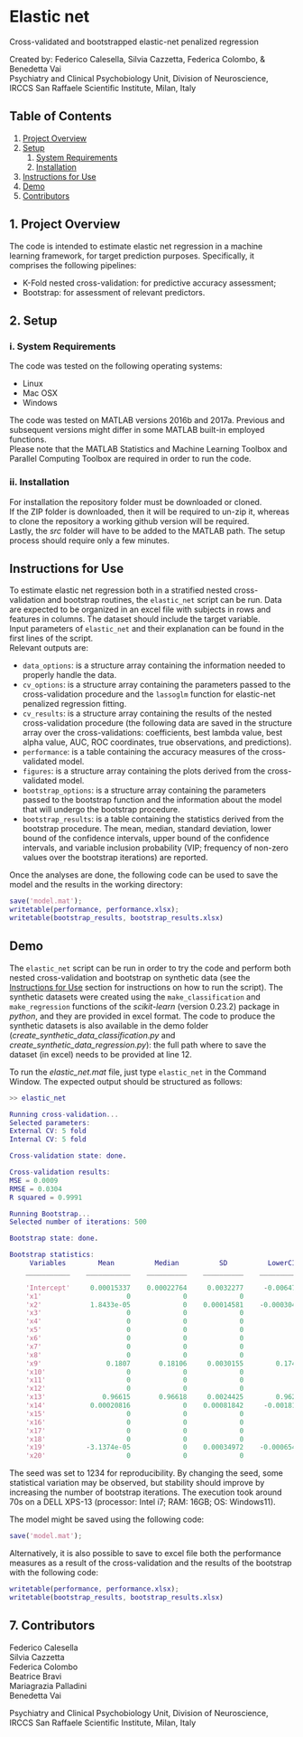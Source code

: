 # Elastic net
 Cross-validated and bootstrapped elastic-net penalized regression
 
 Created by: Federico Calesella, Silvia Cazzetta, Federica Colombo, & Benedetta Vai\
 Psychiatry and Clinical Psychobiology Unit, Division of Neuroscience, IRCCS San Raffaele Scientific Institute, Milan, Italy

## Table of Contents
1. [Project Overview](#Project_Overview)
2. [Setup](#Setup)
   1. [System Requirements](#System_Requirements)
   2. [Installation](#Installation)
5. [Instructions for Use](#Instructions_for_Use)
6. [Demo](#Demo)
7. [Contributors](#Contributors)

## 1. Project Overview <a name="Project_Overview"></a>
The code is intended to estimate elastic net regression in a machine learning framework, for target prediction purposes. Specifically, it comprises the following pipelines: 
- K-Fold nested cross-validation: for predictive accuracy assessment; 
- Bootstrap: for assessment of relevant predictors.

## 2. Setup <a name="Setup"></a>
### i. System Requirements <a name="System_Requirements"></a>
The code was tested on the following operating systems:
- Linux
- Mac OSX
- Windows

The code was tested on MATLAB versions 2016b and 2017a. Previous and subsequent versions might differ in some MATLAB built-in employed functions.\
Please note that the MATLAB Statistics and Machine Learning Toolbox and Parallel Computing Toolbox are required in order to run the code.

### ii. Installation <a name="Installation"></a>
For installation the repository folder must be downloaded or cloned.\
If the ZIP folder is downloaded, then it will be required to un-zip it, whereas to clone the repository a working github version will be required.  
Lastly, the *src* folder will have to be added to the MATLAB path. The setup process should require only a few minutes.

## Instructions for Use <a name="Instructions_for_Use"></a>
To estimate elastic net regression both in a stratified nested cross-validation and bootstrap routines, the ```elastic_net``` script can be run. Data are expected to be organized in an excel file with subjects in rows and features in columns. The dataset should include the target variable.\
Input parameters of ```elastic_net``` and their explanation can be found in the first lines of the script.\
Relevant outputs are:
- ```data_options```: is a structure array containing the information needed to properly handle the data.
- ```cv_options```: is a structure array containing the parameters passed to the cross-validation procedure and the ```lassoglm``` function for elastic-net penalized regression fitting.
- ```cv_results```: is a structure array containing the results of the nested cross-validation procedure (the following data are saved in the structure array over the cross-validations: coefficients, best lambda value, best alpha value, AUC, ROC coordinates, true observations, and predictions).
- ```performance```: is a table containing the accuracy measures of the cross-validated model.
- ```figures```: is a structure array containing the plots derived from the cross-validated model.
- ```bootstrap_options```: is a structure array containing the parameters passed to the bootstrap function and the information about the model that will undergo the bootstrap procedure.
- ```bootstrap_results```: is a table containing the statistics derived from the bootstrap procedure. The mean, median, standard deviation, lower bound of the confidence intervals, upper bound of the confidence intervals, and variable inclusion probability (VIP; frequency of non-zero values over the bootstrap iterations) are reported.

Once the analyses are done, the following code can be used to save the model and the results in the working directory:
```matlab
save('model.mat');
writetable(performance, performance.xlsx);
writetable(bootstrap_results, bootstrap_results.xlsx)
```

## Demo <a name="Demo"></a>
The ```elastic_net``` script can be run in order to try the code and perform both nested cross-validation and bootstrap on synthetic data (see the [Instructions for Use](#Instructions_for_Use) section for instructions on how to run the script).
The synthetic datasets were created using the ```make_classification``` and ```make_regression``` functions of the *scikit-learn* (version 0.23.2) package in *python*, and they are provided in excel format. The code to produce the synthetic datasets is also available in the demo folder (*create_synthetic_data_classification.py* and *create_synthetic_data_regression.py*): the full path where to save the dataset (in excel) needs to be provided at line 12.

To run the *elastic_net.mat* file, just type ```elastic_net``` in the Command Window. The expected output should be structured as follows:
```matlab
>> elastic_net

Running cross-validation...
Selected parameters:
External CV: 5 fold
Internal CV: 5 fold

Cross-validation state: done.

Cross-validation results:
MSE = 0.0009
RMSE = 0.0304
R squared = 0.9991

Running Bootstrap...
Selected number of iterations: 500

Bootstrap state: done.

Bootstrap statistics:
     Variables        Mean          Median          SD          LowerCI       UpperCI      VIP 
    ___________    ___________    __________    __________    ___________    __________    ____

    'Intercept'     0.00015337    0.00022764     0.0032277     -0.0064795     0.0061727     100
    'x1'                     0             0             0              0             0       0
    'x2'            1.8433e-05             0    0.00014581    -0.00030421    0.00026734     1.6
    'x3'                     0             0             0              0             0       0
    'x4'                     0             0             0              0             0       0
    'x5'                     0             0             0              0             0       0
    'x6'                     0             0             0              0             0       0
    'x7'                     0             0             0              0             0       0
    'x8'                     0             0             0              0             0       0
    'x9'                0.1807       0.18106     0.0030155        0.17497       0.18679     100
    'x10'                    0             0             0              0             0       0
    'x11'                    0             0             0              0             0       0
    'x12'                    0             0             0              0             0       0
    'x13'              0.96615       0.96618     0.0024425        0.96231       0.97189     100
    'x14'           0.00020816             0    0.00081842     -0.0018122     0.0013959    12.4
    'x15'                    0             0             0              0             0       0
    'x16'                    0             0             0              0             0       0
    'x17'                    0             0             0              0             0       0
    'x18'                    0             0             0              0             0       0
    'x19'          -3.1374e-05             0    0.00034972    -0.00065407    0.00071682     0.8
    'x20'                    0             0             0              0             0       0
```
The seed was set to 1234 for reproducibility. By changing the seed, some statistical variation may be observed, but stability should improve by increasing the number of bootstrap iterations.
The execution took around 70s on a DELL XPS-13 (processor: Intel i7; RAM: 16GB; OS: Windows11).

The model might be saved using the following code:
```matlab
save('model.mat');
```
Alternatively, it is also possible to save to excel file both the performance measures as a result of the cross-validation and the results of the bootstrap with the following code:
```matlab
writetable(performance, performance.xlsx);
writetable(bootstrap_results, bootstrap_results.xlsx)
```
## 7. Contributors <a name="Contributors"></a>
Federico Calesella\
Silvia Cazzetta\
Federica Colombo\
Beatrice Bravi\
Mariagrazia Palladini\
Benedetta Vai

Psychiatry and Clinical Psychobiology Unit, Division of Neuroscience, IRCCS San Raffaele Scientific Institute, Milan, Italy
